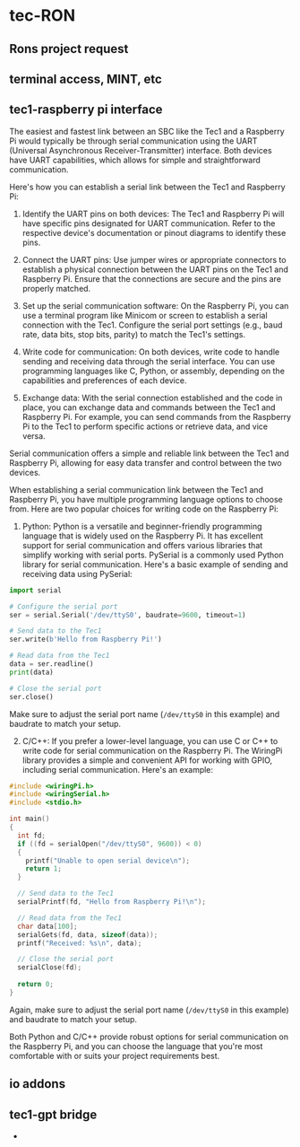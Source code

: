 # tec-RON

## Rons project request
## terminal access, MINT, etc
## tec1-raspberry pi interface
 

The easiest and fastest link between an SBC like the Tec1 and a Raspberry Pi would typically be through serial communication using the UART (Universal Asynchronous Receiver-Transmitter) interface. Both devices have UART capabilities, which allows for simple and straightforward communication.

Here's how you can establish a serial link between the Tec1 and Raspberry Pi:

1. Identify the UART pins on both devices: The Tec1 and Raspberry Pi will have specific pins designated for UART communication. Refer to the respective device's documentation or pinout diagrams to identify these pins.

2. Connect the UART pins: Use jumper wires or appropriate connectors to establish a physical connection between the UART pins on the Tec1 and Raspberry Pi. Ensure that the connections are secure and the pins are properly matched.

3. Set up the serial communication software: On the Raspberry Pi, you can use a terminal program like Minicom or screen to establish a serial connection with the Tec1. Configure the serial port settings (e.g., baud rate, data bits, stop bits, parity) to match the Tec1's settings.

4. Write code for communication: On both devices, write code to handle sending and receiving data through the serial interface. You can use programming languages like C, Python, or assembly, depending on the capabilities and preferences of each device.

5. Exchange data: With the serial connection established and the code in place, you can exchange data and commands between the Tec1 and Raspberry Pi. For example, you can send commands from the Raspberry Pi to the Tec1 to perform specific actions or retrieve data, and vice versa.

Serial communication offers a simple and reliable link between the Tec1 and Raspberry Pi, allowing for easy data transfer and control between the two devices.

When establishing a serial communication link between the Tec1 and Raspberry Pi, you have multiple programming language options to choose from. Here are two popular choices for writing code on the Raspberry Pi:

1. Python: Python is a versatile and beginner-friendly programming language that is widely used on the Raspberry Pi. It has excellent support for serial communication and offers various libraries that simplify working with serial ports. PySerial is a commonly used Python library for serial communication. Here's a basic example of sending and receiving data using PySerial:

```python
import serial

# Configure the serial port
ser = serial.Serial('/dev/ttyS0', baudrate=9600, timeout=1)

# Send data to the Tec1
ser.write(b'Hello from Raspberry Pi!')

# Read data from the Tec1
data = ser.readline()
print(data)

# Close the serial port
ser.close()
```

Make sure to adjust the serial port name (`/dev/ttyS0` in this example) and baudrate to match your setup.

2. C/C++: If you prefer a lower-level language, you can use C or C++ to write code for serial communication on the Raspberry Pi. The WiringPi library provides a simple and convenient API for working with GPIO, including serial communication. Here's an example:

```c
#include <wiringPi.h>
#include <wiringSerial.h>
#include <stdio.h>

int main()
{
  int fd;
  if ((fd = serialOpen("/dev/ttyS0", 9600)) < 0)
  {
    printf("Unable to open serial device\n");
    return 1;
  }

  // Send data to the Tec1
  serialPrintf(fd, "Hello from Raspberry Pi!\n");

  // Read data from the Tec1
  char data[100];
  serialGets(fd, data, sizeof(data));
  printf("Received: %s\n", data);

  // Close the serial port
  serialClose(fd);
  
  return 0;
}
```

Again, make sure to adjust the serial port name (`/dev/ttyS0` in this example) and baudrate to match your setup.

Both Python and C/C++ provide robust options for serial communication on the Raspberry Pi, and you can choose the language that you're most comfortable with or suits your project requirements best.





## io addons
## tec1-gpt bridge
- 
